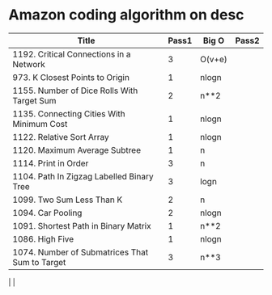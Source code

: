# Amazon coding algorithm on desc

| Title | Pass1 | Big O | Pass2 |
| ----- | ----- | ----- | ----- |
|1192. Critical Connections in a Network|3|O(v+e)|
|973. K Closest Points to Origin|1|nlogn|
|1155. Number of Dice Rolls With Target Sum|2|n**2|
|1135. Connecting Cities With Minimum Cost|1|nlogn|
|1122. Relative Sort Array|1|nlogn|
|1120. Maximum Average Subtree|1|n|
|1114. Print in Order|3|n|
|1104. Path In Zigzag Labelled Binary Tree|3|logn|
|1099. Two Sum Less Than K|2|n|
|1094. Car Pooling|2|nlogn|
|1091. Shortest Path in Binary Matrix|1|n**2|
|1086. High Five|1|nlogn|
|1074. Number of Submatrices That Sum to Target|3|n**3|
|
|
